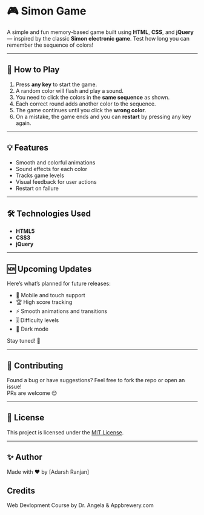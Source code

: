 # 🎮 Simon Game

A simple and fun memory-based game built using **HTML**, **CSS**, and **jQuery** — inspired by the classic **Simon electronic game**. Test how long you can remember the sequence of colors!

---

## 🧠 How to Play

1. Press **any key** to start the game.
2. A random color will flash and play a sound.
3. You need to click the colors in the **same sequence** as shown.
4. Each correct round adds another color to the sequence.
5. The game continues until you click the **wrong color**.
6. On a mistake, the game ends and you can **restart** by pressing any key again.

---

## 💡 Features

- Smooth and colorful animations
- Sound effects for each color
- Tracks game levels
- Visual feedback for user actions
- Restart on failure

---

## 🛠️ Technologies Used

- **HTML5**
- **CSS3**
- **jQuery**

---
## 🆕 Upcoming Updates

Here’s what’s planned for future releases:

- 📱 Mobile and touch support
- 🏆 High score tracking
- ⚡ Smooth animations and transitions
- 🎚️ Difficulty levels
- 🌙 Dark mode

Stay tuned! 🔔

---

## 🤝 Contributing

Found a bug or have suggestions? Feel free to fork the repo or open an issue!  
PRs are welcome 😊

---

## 📄 License

This project is licensed under the [MIT License](LICENSE).

---

## ✨ Author

Made with ❤️ by [Adarsh Ranjan]

## Credits
Web Devlopment Course by Dr. Angela & Appbrewery.com
